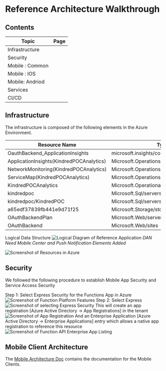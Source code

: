 # Reference Architecture Walkthrough

## Contents

Topic           | Page
--------------- | ----
Infrastructure  |
Security        |
Mobile : Common |
Mobile : IOS    |
Mobile: Andriod |
Services        |
CI/CD           |

## Infrastructure

The infrastructure is composed of the following elements in the Azure Environment.

Resource Name                            | Type                                     | Version
---------------------------------------- | ---------------------------------------- | -----------
OauthBackend_ApplicationInsights         | microsoft.insights/components            |
ApplicationInsights(KindredPOCAnalytics) | Microsoft.OperationsManagement/solutions |
NetworkMonitoring(KindredPOCAnalytics)   | Microsoft.OperationsManagement/solutions |
ServiceMap(KindredPOCAnalytics)          | Microsoft.OperationsManagement/solutions |
KindredPOCAnalytics                      | Microsoft.OperationalInsights/workspaces |
kindredpoc                               | Microsoft.Sql/servers                    | v12.0
kindredpoc/KindredPOC                    | Microsoft.Sql/servers/databases          | v12.0,user
a65edf37839fb441e9d71f25                 | Microsoft.Storage/storageAccounts        |
OAuthBackendPlan                         | Microsoft.Web/serverFarms                | functionapp
OAuthBackend                             | Microsoft.Web/sites                      | functionapp

Logical Data Structure ![Logical Diagram of Reference Application](https://a65edf37839fb441e9d71f25.blob.core.windows.net/screenshots/SC_Diagram_01.png) _DAN Need Mobile Center and Push Notification Elements Added_

![Screenshot of Resources in Azure](https://a65edf37839fb441e9d71f25.blob.core.windows.net/screenshots/SC_Resources.PNG)

## Security

We followed the following procedure to establish Mobile App Security and Service Access Security

Step 1: Select Express Security for the Functions App in Azure ![Screenshot of Function Platform Features](https://a65edf37839fb441e9d71f25.blob.core.windows.net/screenshots/SC_Security_01.png) Step 2: Select Express ![Screenshot of selecting Express Security](https://a65edf37839fb441e9d71f25.blob.core.windows.net/screenshots/SC_Security_02.png) This will create an app registration [Azure Active Directory -> App Registrations] in the tenant ![Screenshot of App Registration](https://a65edf37839fb441e9d71f25.blob.core.windows.net/screenshots/SC_Security_03.png) And an Enterprise Application [Azure Active Directory -> Enterprise Applications] entry which allows a native app registration to reference this resource ![Screenshot of Function API Enterprise App Listing](https://a65edf37839fb441e9d71f25.blob.core.windows.net/screenshots/SC_Security_04.png)

## Mobile Client Architecture

The [Mobile Architecture Doc](./MOBILE.md) contains the documentation for the Mobile Clients.
